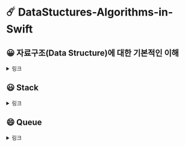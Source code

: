 # ☄️ DataStuctures-Algorithms-in-Swift

## 😀 자료구조(Data Structure)에 대한 기본적인 이해
<details>
<summary>링크</summary>

<!-- summary 아래 한칸 공백 두어야함 -->
  [Blog](https://minjae1995.tistory.com/category/Data%20Structure%20in%20Swift)
</details>

## 😃 Stack
<details>
<summary>링크</summary>

<!-- summary 아래 한칸 공백 두어야함 -->
  [github](https://github.com/bdrsky2010/DataStuctures-Algorithms-in-Swift/blob/main/DataStructures_in_Swift/Stack/Stack/main.swift)
  
  [Blog](https://minjae1995.tistory.com/)
</details>

## 😄 Queue
<details>
<summary>링크</summary>

<!-- summary 아래 한칸 공백 두어야함 -->
  [github](https://github.com/bdrsky2010/DataStuctures-Algorithms-in-Swift/blob/main/DataStructures_in_Swift/Queue/Queue/main.swift)
  
  [Blog](https://minjae1995.tistory.com/)
</details>
